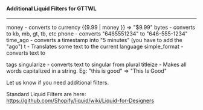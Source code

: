 #### Additional Liquid Filters for GTTWL
-----------------------------------

money - converts to currency {{9.99 | money }} => "$9.99"
bytes - converts to kb, mb, gt, tb, etc
phone - converts "6465551234" to "646-555-1234"
time_ago - converts a timestamp into "5 minutes" (you have to add the "ago")
t - Translates some text to the current language
simple_format - converts text to <p></p> tags
singularize - converts text to singular from plural
titleize - Makes all words capitalized in a string. Eg: "this is good" => "This Is Good"

Let us know if you need additional filters.

Standard Liquid Filters are here: https://github.com/Shopify/liquid/wiki/Liquid-for-Designers
